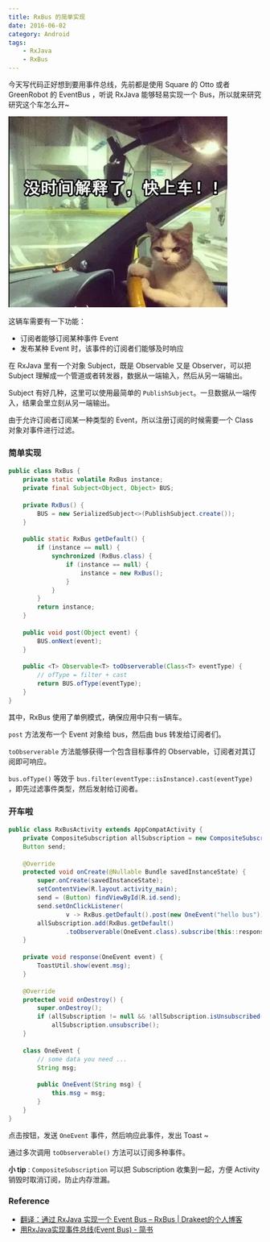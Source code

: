 ```yaml
---
title: RxBus 的简单实现
date: 2016-06-02
category: Android
tags:
    - RxJava
    - RxBus
---
```


今天写代码正好想到要用事件总线，先前都是使用 Square 的 Otto 或者 GreenRobot 的 EventBus ，听说 RxJava 能够轻易实现一个 Bus，所以就来研究研究这个车怎么开~

![没时间解释了，快上车！](/images/no-time-to-explain.jpg)

这辆车需要有一下功能：

- 订阅者能够订阅某种事件 Event
- 发布某种 Event 时，该事件的订阅者们能够及时响应

在 RxJava 里有一个对象 Subject，既是 Observable 又是 Observer，可以把 Subject 理解成一个管道或者转发器，数据从一端输入，然后从另一端输出。

Subject 有好几种，这里可以使用最简单的 `PublishSubject`。一旦数据从一端传入，结果会里立刻从另一端输出。

由于允许订阅者订阅某一种类型的 Event，所以注册订阅的时候需要一个 Class 对象对事件进行过滤。

### 简单实现

```java
public class RxBus {
    private static volatile RxBus instance;
    private final Subject<Object, Object> BUS;

    private RxBus() {
        BUS = new SerializedSubject<>(PublishSubject.create());
    }

    public static RxBus getDefault() {
        if (instance == null) {
            synchronized (RxBus.class) {
                if (instance == null) {
                    instance = new RxBus();
                }
            }
        }
        return instance;
    }

    public void post(Object event) {
        BUS.onNext(event);
    }

    public <T> Observable<T> toObserverable(Class<T> eventType) {
        // ofType = filter + cast
        return BUS.ofType(eventType);
    }
}
```



其中，RxBus 使用了单例模式，确保应用中只有一辆车。

`post` 方法发布一个 Event 对象给 bus，然后由 bus 转发给订阅者们。

`toObserverable` 方法能够获得一个包含目标事件的 Observable，订阅者对其订阅即可响应。

`bus.ofType()` 等效于  `bus.filter(eventType::isInstance).cast(eventType)` ，即先过滤事件类型，然后发射给订阅者。



### 开车啦

```java
public class RxBusActivity extends AppCompatActivity {
    private CompositeSubscription allSubscription = new CompositeSubscription();
    Button send;

    @Override
    protected void onCreate(@Nullable Bundle savedInstanceState) {
        super.onCreate(savedInstanceState);
        setContentView(R.layout.activity_main);
        send = (Button) findViewById(R.id.send);
        send.setOnClickListener(
                v -> RxBus.getDefault().post(new OneEvent("hello bus")));
        allSubscription.add(RxBus.getDefault()
                .toObserverable(OneEvent.class).subscribe(this::response));
    }

    private void response(OneEvent event) {
        ToastUtil.show(event.msg);
    }

    @Override
    protected void onDestroy() {
        super.onDestroy();
        if (allSubscription != null && !allSubscription.isUnsubscribed())
            allSubscription.unsubscribe();
    }

    class OneEvent {
        // some data you need ...
        String msg;

        public OneEvent(String msg) {
            this.msg = msg;
        }
    }
}
```

点击按钮，发送  `OneEvent` 事件，然后响应此事件，发出 Toast ~

通过多次调用 `toObserverable()` 方法可以订阅多种事件。

**小 tip** : `CompositeSubscription` 可以把 Subscription 收集到一起，方便 Activity 销毁时取消订阅，防止内存泄漏。



### Reference

- [翻译：通过 RxJava 实现一个 Event Bus – RxBus | Drakeet的个人博客](https://drakeet.me/rxbus)
- [用RxJava实现事件总线(Event Bus) - 简书](http://www.jianshu.com/p/ca090f6e2fe2/)

